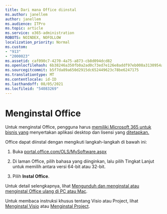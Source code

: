 ```yaml
---
title: Dari mana Office diinstal
ms.author: janellem
author: janellem
ms.audience: ITPro
ms.topic: article
ms.service: o365-administration
ROBOTS: NOINDEX, NOFOLLOW
localization_priority: Normal
ms.custom:
- "913"
- "2000023"
ms.assetid: caf090c7-4270-4a75-a873-cb8d094dcd82
ms.openlocfilehash: 6b38246a350fb0a2ad0c73ed7e126e8addf97eb008a3130954a2c01ecc8f4eaf
ms.sourcegitcommit: b5f7da89a650d2915dc652449623c78be6247175
ms.translationtype: MT
ms.contentlocale: id-ID
ms.lasthandoff: 08/05/2021
ms.locfileid: "54083269"
---
```

# <a name="install-office"></a>Menginstal Office

Untuk menginstal Office, pengguna harus [memiliki Microsoft 365 untuk bisnis yang](https://support.office.com/article/f8ab5e25-bf3f-4a47-b264-174b1ee925fd?wt.mc_id=Alchemy_ClientDIA) menyertakan aplikasi desktop dan lisensi yang [ditetapkan.](https://docs.microsoft.com/microsoft-365/admin/add-users/add-users)
  
Office dapat diinstal dengan mengikuti langkah-langkah di bawah ini:
  
1. Buka [portal.office.com/OLS/MySoftware.aspx](https://portal.office.com/OLS/MySoftware.aspx)

2. Di laman Office, pilih bahasa yang diinginkan, lalu  pilih Tingkat Lanjut untuk memilih antara versi 64-bit atau 32-bit.

3. Pilih **Instal Office**.

Untuk detail selengkapnya, lihat [Mengunduh dan menginstal atau menginstal Office ulang di PC atau Mac](https://support.office.com/article/4414eaaf-0478-48be-9c42-23adc4716658?wt.mc_id=Alchemy_ClientDIA).
  
Untuk membaca instruksi khusus tentang Visio atau Project, lihat [Menginstal Visio](https://support.office.com/article/f98f21e3-aa02-4827-9167-ddab5b025710) atau [Menginstal Project](https://support.office.com/article/7059249b-d9fe-4d61-ab96-5c5bf435f281).

